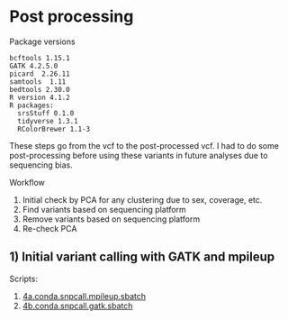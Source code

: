 # Post processing
Package versions
```
bcftools 1.15.1
GATK 4.2.5.0
picard  2.26.11
samtools  1.11
bedtools 2.30.0
R version 4.1.2
R packages:
  srsStuff 0.1.0
  tidyverse 1.3.1
  RColorBrewer 1.1-3
```

These steps go from the vcf to the post-processed vcf. I had to do some post-processing before using these variants in future analyses due to sequencing bias.

Workflow
1. Initial check by PCA for any clustering due to sex, coverage, etc. 
2. Find variants based on sequencing platform
3. Remove variants based on sequencing platform
4. Re-check PCA

## 1) Initial variant calling with GATK and mpileup

Scripts: 
  1) [4a.conda.snpcall.mpileup.sbatch](https://github.com/mcaitlinv/cawa-breeding/blob/main/02_variantcalling/scripts/4a.conda.snpcall.mpileup.sbatch)
  2) [4b.conda.snpcall.gatk.sbatch](https://github.com/mcaitlinv/cawa-breeding/blob/main/02_variantcalling/scripts/4b.conda.snpcall.gatk.sbatch)


